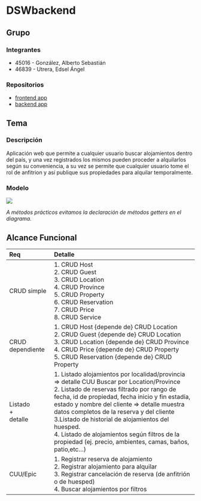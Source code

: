 # DSWbackend

## Grupo
### Integrantes
* 45016 - González, Alberto Sebastián
* 46839 - Utrera, Edsel Ángel

### Repositorios
* [frontend app](https://github.com/alsego41/DSWfrontend)
* [backend app](https://github.com/alsego41/DSWbackend)

## Tema
### Descripción
Aplicación web que permite a cualquier usuario buscar alojamientos dentro del país, y una vez registrados los mismos pueden proceder a alquilarlos según su conveniencia, a su vez se permite que cualquier usuario tome el rol de anfitrion y así publique sus propiedades para alquilar temporalmente.


### Modelo
[![](https://mermaid.ink/img/pako:eNqVVFtvmzAU_ivIT-uUIkhpSNBepk1aJ7VZl6ovEy-OfdJYARvZJl2a5b_P5hIwQZvqB7C_852rz_EREUEBJYhkWKmvDL9InKfcM4syCUQzwb3VfY08K5Depz_X196dUHqIfSuhBR-lKEDqg5eiwPcfUuQZeYpC31-avVX5Hy80-3tBsPVfc9tTJ6-4jZ5jc884gQEvrHmuzUfJKuLZ-cdOq42tZj6B3A-49X55QV2BiWXfxjqS1zvpXWrVHdUVP9aIXYx2DLs2TCq9xDl0kNEbIJSz7gA5Zll9PPU92Vs-O1pjvvtMiCi5bqGiXGdMbT9ctYA56R-vvEmQgXJFK-Aa6J3ZCXloRY7HqofOLqXhX1r4l_65oZz6uAW3S2msS3WJY0olKNUBb4L3qqYKTKAnlULkP_v6a6y3A4DsDljSDnmRLMtGQ7f91Yu7sMBliBRreC7sl45Yafvbyd9teru4aYZL9BVM-G0rDetaD9WwrhXq2nVRx0y_1x1LPcHwkkZFNv0vWyC772OgKPWI83aEHccN6GbggCc0QTlIMyLUPJOVcopMmcw0ocRsKWxwmekUpdxScanF04ETlGxwpmCCyuqumpf1jBaYo-SIfqMkivwgDOJoFgTTcBFPZ7MJOqBkuvCjKIxu4ziaR-FNMJ-dJujN9BtKAn8RzuZBtIhv4nAeL24rc78qmZalsQ6UmRF5aF52-zv9BUnGvdk?type=png)](https://mermaid.live/edit#pako:eNqVVFtvmzAU_ivIT-uUIkhpSNBepk1aJ7VZl6ovEy-OfdJYARvZJl2a5b_P5hIwQZvqB7C_852rz_EREUEBJYhkWKmvDL9InKfcM4syCUQzwb3VfY08K5Depz_X196dUHqIfSuhBR-lKEDqg5eiwPcfUuQZeYpC31-avVX5Hy80-3tBsPVfc9tTJ6-4jZ5jc884gQEvrHmuzUfJKuLZ-cdOq42tZj6B3A-49X55QV2BiWXfxjqS1zvpXWrVHdUVP9aIXYx2DLs2TCq9xDl0kNEbIJSz7gA5Zll9PPU92Vs-O1pjvvtMiCi5bqGiXGdMbT9ctYA56R-vvEmQgXJFK-Aa6J3ZCXloRY7HqofOLqXhX1r4l_65oZz6uAW3S2msS3WJY0olKNUBb4L3qqYKTKAnlULkP_v6a6y3A4DsDljSDnmRLMtGQ7f91Yu7sMBliBRreC7sl45Yafvbyd9teru4aYZL9BVM-G0rDetaD9WwrhXq2nVRx0y_1x1LPcHwkkZFNv0vWyC772OgKPWI83aEHccN6GbggCc0QTlIMyLUPJOVcopMmcw0ocRsKWxwmekUpdxScanF04ETlGxwpmCCyuqumpf1jBaYo-SIfqMkivwgDOJoFgTTcBFPZ7MJOqBkuvCjKIxu4ziaR-FNMJ-dJujN9BtKAn8RzuZBtIhv4nAeL24rc78qmZalsQ6UmRF5aF52-zv9BUnGvdk)

*A métodos prácticos evitamos la declaración de métodos getters en el diagrama.*

## Alcance Funcional 

|Req|Detalle|
|:-|:-|
|CRUD simple|1. CRUD Host<br>2. CRUD Guest<br>3. CRUD Location<br>4. CRUD Province<br>5. CRUD Property<br>6. CRUD Reservation<br>7. CRUD Price<br>8. CRUD Service|
|CRUD dependiente|1. CRUD Host {depende de} CRUD Location<br>2. CRUD Guest {depende de} CRUD Location<br>3. CRUD Location {depende de} CRUD Province<br>4. CRUD Price {depende de} CRUD Property<br>5. CRUD Reservation {depende de} CRUD Property|
|Listado<br>+<br>detalle| 1. Listado alojamientos por localidad/provincia => detalle CUU Buscar por Location/Province<br> 2. Listado de reservas filtrado por rango de fecha, id de propiedad, fecha inicio y fin estadía, estado y nombre del cliente => detalle muestra datos completos de la reserva y del cliente<br> 3.Listado de historial de alojamientos del huesped.<br>4. Listado de alojamientos según filtros de la propiedad (ej. precio, ambientes, camas, baños, patio,etc…)|
|CUU/Epic|1. Registrar reserva de alojamiento<br>2. Registrar alojamiento para alquilar<br>3. Registrar cancelación de reserva (de anfitrión o de huesped)<br> 4. Buscar alojamientos por filtros|
